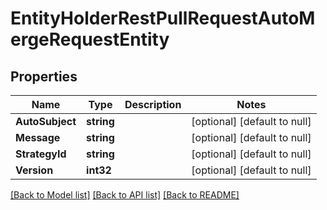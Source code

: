 # EntityHolderRestPullRequestAutoMergeRequestEntity

## Properties
Name | Type | Description | Notes
------------ | ------------- | ------------- | -------------
**AutoSubject** | **string** |  | [optional] [default to null]
**Message** | **string** |  | [optional] [default to null]
**StrategyId** | **string** |  | [optional] [default to null]
**Version** | **int32** |  | [optional] [default to null]

[[Back to Model list]](../README.md#documentation-for-models) [[Back to API list]](../README.md#documentation-for-api-endpoints) [[Back to README]](../README.md)


